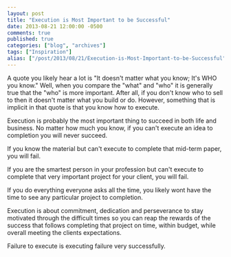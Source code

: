 ```yaml
---
layout: post
title: "Execution is Most Important to be Successful"
date: 2013-08-21 12:00:00 -0500
comments: true
published: true
categories: ["blog", "archives"]
tags: ["Inspiration"]
alias: ["/post/2013/08/21/Execution-is-Most-Important-to-be-Successful", "/post/2013/08/21/execution-is-most-important-to-be-successful"]
---
```

<!-- more -->
<p>A quote you likely hear a lot is "It doesn't matter what you know; It's WHO you know." Well, when you compare the "what" and "who" it is generally true that the "who" is more important. After all, if you don't know who to sell to then it doesn't matter what you build or do. However, something that is implicit in that quote is that you know how to execute.</p>
<p>Execution is probably the most important thing to succeed in both life and business. No matter how much you know, if you can't execute an idea to completion you will never succeed.</p>
<p>If you know the material but can't execute to complete that mid-term paper, you will fail.</p>
<p>If you are the smartest person in your profession but can't execute to complete that very important project for your client, you will fail.</p>
<p>If you do everything everyone asks all the time, you likely wont have the time to see any particular project to completion.</p>
<p>Execution is about commitment, dedication and perseverance to stay motivated through the difficult times so you can reap the rewards of the success that follows completing that project on time, within budget, while overall meeting the clients expectations.</p>
<p>Failure to execute is executing failure very successfully.</p>
